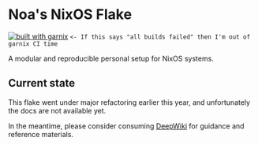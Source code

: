 # Noa's NixOS Flake

[![built with garnix](https://img.shields.io/endpoint.svg?url=https%3A%2F%2Fgarnix.io%2Fapi%2Fbadges%2FAsterisMono%2Fflake%3Fbranch%3Dmain)](https://garnix.io/repo/AsterisMono/flake) `<- If this says "all builds failed" then I'm out of garnix CI time`

A modular and reproducible personal setup for NixOS systems.

## Current state

This flake went under major refactoring earlier this year, and unfortunately the docs are not available yet.

In the meantime, please consider consuming [DeepWiki](https://deepwiki.com/AsterisMono/flake) for guidance and reference materials.
